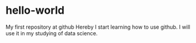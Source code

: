 # hello-world
My first repository at github
Hereby I start learning how to use github. I will use it in my studying of data science. 
